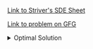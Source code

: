 [Link to Striver's SDE Sheet](https://takeuforward.org/interviews/strivers-sde-sheet-top-coding-interview-problems/)

[Link to problem on GFG](https://practice.geeksforgeeks.org/problems/bfs-traversal-of-graph/1)



<!-- <details><summary>Optimal Solution 1</summary>

Optimal Solution 1: TC = `O(2 ^ N)`, SC = `O(2 ^ N)` (considering stack space of recursion)

* We recursively find out all the subset sums of the given array. <br>
* We design a recursive function where we take in the the index and the current sum as parameters. <br>
* At each function call, we can either take the current index's element in our sum parameter or ignore it. <br>
* This generates all the subset sums. We push the sum in the answer array when the index hits the last point. <br>
	

Total Time Taken: `0.12 / 1.3`

<details><summary>Clean Code</summary>

![](https://github.com/archishmanghos/code-images/blob/master/GFG/Subset-Sums-A.png)

</details>

</details> -->



<details><summary>Optimal Solution</summary>

Optimal Solution 2: TC ≈ `O(N)`, SC = `O(N)`

* Use a queue and perform BFS.
* Store all nodes in order.


Total Time Taken: `0.03`


<details><summary>Clean Code</summary>

![](https://github.com/archishmanghos/code-images/blob/master/GFG/BFS-of-graph.png)

</details>

</details>